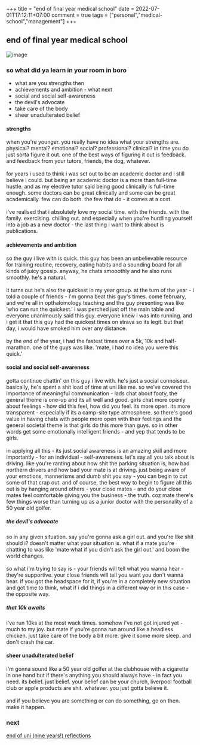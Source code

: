 +++
title = "end of final year medical school"
date = 2022-07-01T17:12:11+07:00
comment = true
tags = ["personal","medical-school","management"]
+++





## end of final year medical school
![image](/images/boro.jpg)

### so what did ya learn in your room in boro
- what are you strengths then
- achievements and ambition - what next
- social and social self-awareness
- the devil's advocate
- take care of the body
- sheer unadulterated belief

#### strengths
when you're younger. you really have no idea what your strengths are. physical? mental? emotional? social? professional? clinical? in time you do just sorta figure it out. one of the best ways of figuring it out is feedback. and feedback from your tutors, friends, the dog, whatever.
\
\
for years i used to think i was set out to be an academic doctor and i still believe i could. but being an academic doctor is a more than full-time hustle. and as my elective tutor said being good clinically is full-time enough. some doctors can be great clinically and some can be great academically. few can do both. the few that do - it comes at a cost.
\
\
i've realised that i absolutely love my social time. with the friends. with the family. exercising. chilling out. and especially when you're hurdling yourself into a job as a new doctor - the last thing i want to think about is publications.

#### achievements and ambition
so the guy i live with is quick. this guy has been an unbelievable resource for training routine, recovery, eating habits and a sounding board for all kinds of juicy gossip. anyway, he chats smooothly and he also runs smoothly. he's a natural.
\
\
it turns out he's also the quickest in my year group. at the turn of the year - i told a couple of friends - i'm gonna beat this guy's times. come february, and we're all in opthalomology teaching and the guy presenting was like 'who can run the quickest.' i was perched just off the main table and everyone unanimously said this guy. everyone knew i was into running. and i get it that this guy had the quickest times on strava so its legit. but that day, i would have smoked him over any distance.
\
\
by the end of the year, i had the fastest times over a 5k, 10k and half-marathon. one of the guys was like. 'mate, i had no idea you were this quick.'

#### social and social self-awareness
gotta continue chattin' on this guy i live with. he's just a social connoiseur. basically, he's spent a shit load of time at uni like me. so we've covered the importance of meaningful communication - lads chat about footy, the general theme is one-up and its all well and good. girls chat more openly about feelings - how did this feel, how did you feel. its more open. its more transparent - especially if its a camp-site type atmosphere. so there's good value in having chats with people more open with their feelings and the general societal theme is that girls do this more than guys. so in other words get some emotionally intelligent friends - and yep that tends to be girls.
\
\
in applying all this - its just social awareness is an amazing skill and more importantly - for an individual - self-awareness. let's say all you talk about is driving. like you're ranting about how shit the parking situation is, how bad northern drivers and how bad your mate is at driving. just being aware of your emotions, mannerisms and dumb shit you say - you can begin to cut some of that crap out. and of course, the best way to begin to figure all this out is by hanging around others - your close mates - and do your close mates feel comfortable giving you the business - the truth. coz mate there's few things worse than turning up as a junior doctor with the personality of a 50 year old golfer.

##### the devil's advocate
so in any given situation. say you're gonna ask a girl out. and you're like shit should i? doesn't matter what your situation is. what if a mate you're chatting to was like 'mate what if you didn't ask the girl out.' and boom the world changes.
\
\
so what i'm trying to say is - your friends will tell what you wanna hear - they're supportive. your close friends will tell you want you don't wanna hear. if you got the headspace for it, if you're in a completely new situation and got time to think, what if i did things in a different way or in this case - the opposite way.

##### that 10k awaits
i've run 10ks at the most wack times. somehow i've not got injured yet - much to my joy. but mate if you're gonna run around like a headless chicken. just take care of the body a bit more. give it some more sleep. and don't crash the car.

#### sheer unadulterated belief
i'm gonna sound like a 50 year old golfer at the clubhouse with a cigarette in one hand but if there's anything you should always have - in fact you need. its belief. just belief. your belief can be your church, liverpool football club or apple products are shit. whatever. you just gotta believe it.
\
\
and if you believe you are something or can do something, go on then. make it happen.

### next
[end of uni (nine years!) reflections](/posts/end-of-year-five-medical-school)